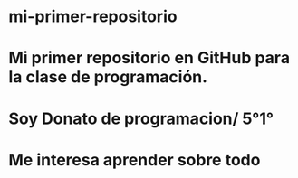 # mi-primer-repositorio
# Mi primer repositorio en GitHub para la clase de programación.
# Soy Donato de programacion/ 5°1°
# Me interesa aprender sobre todo
